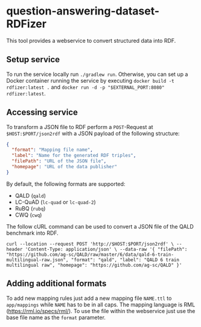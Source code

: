# question-answering-dataset-RDFizer
This tool provides a webservice to convert structured data into RDF.

## Setup service
To run the service locally run `./gradlew run`. Otherwise, you can set up a Docker container
running the service by executing `docker build -t rdfizer:latest .` and 
`docker run -d -p "$EXTERNAL_PORT:8080" rdfizer:latest`.

## Accessing service
To transform a JSON file to RDF perform a `POST`-Request at `$HOST:$PORT/json2rdf` with a JSON
payload of the following structure:

```json
{
  "format": "Mapping file name",
  "label": "Name for the generated RDF triples",
  "filePath": "URL of the JSON file",
  "homepage": "URL of the data publisher"
}
```

By default, the following formats are supported:
* QALD (`qald`)
* LC-QuAD (`lc-quad` or `lc-quad-2`)
* RuBQ (`rubq`)
* CWQ (`cwq`)

The follow cURL command can be used to convert a JSON file of the QALD benchmark
into RDF.

`curl --location --request POST 'http://$HOST:$PORT/json2rdf' \
--header 'Content-Type: application/json' \
--data-raw '{
    "filePath": "https://github.com/ag-sc/QALD/raw/master/6/data/qald-6-train-multilingual-raw.json",
    "format": "qald",
    "label": "QALD 6 train multilingual raw",
    "homepage": "https://github.com/ag-sc/QALD"
}'`

## Adding additional formats
To add new mapping rules just add a new mapping file `NAME.ttl` to `app/mappings` while `NAME` has to be in
all caps. The mapping language is RML (https://rml.io/specs/rml/). To use the file within the webservice just
use the base file name as the `format` parameter.
